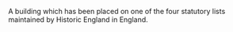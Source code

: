 A building which has been placed on one of the four statutory lists maintained by Historic England in England.